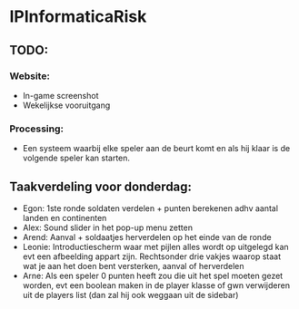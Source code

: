 # IPInformaticaRisk

## TODO:

### Website:
- In-game screenshot
- Wekelijkse vooruitgang

### Processing:
- Een systeem waarbij elke speler aan de beurt komt en als hij klaar is de volgende speler kan starten.

## Taakverdeling voor donderdag:
- Egon: 1ste ronde soldaten verdelen + punten berekenen adhv aantal landen en continenten
- Alex: Sound slider in het pop-up menu zetten
- Arend: Aanval + soldaatjes herverdelen op het einde van de ronde
- Leonie: Introductiescherm waar met pijlen alles wordt op uitgelegd kan evt een afbeelding appart zijn.
          Rechtsonder drie vakjes waarop staat wat je aan het doen bent versterken, aanval of herverdelen
- Arne: Als een speler 0 punten heeft zou die uit het spel moeten gezet worden, evt een boolean maken in de player klasse of gwn            verwijderen uit de players list (dan zal hij ook weggaan uit de sidebar)

